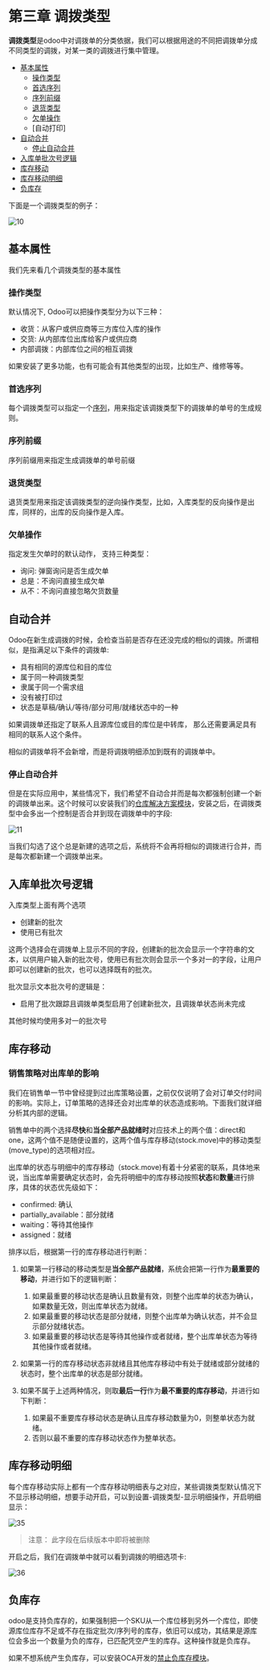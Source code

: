 # 第三章 调拨类型

**调拨类型**是odoo中对调拨单的分类依据，我们可以根据用途的不同把调拨单分成不同类型的调拨，对某一类的调拨进行集中管理。

* [基本属性](#基本属性)
  * [操作类型](#操作类型)
  * [首选序列](#首选序列)
  * [序列前缀](#序列前缀)
  * [退货类型](#退货类型)
  * [欠单操作](#欠单操作)
  * [自动打印]
* [自动合并](#自动合并)
  * [停止自动合并](#停止自动合并)
* [入库单批次号逻辑](#入库单批次号逻辑)
* [库存移动](#库存移动)
* [库存移动明细](#库存移动明细)
* [负库存](#负库存)

下面是一个调拨类型的例子：

![10](./images/10.png)

## 基本属性

我们先来看几个调拨类型的基本属性

### 操作类型

默认情况下, Odoo可以把操作类型分为以下三种：

* 收货：从客户或供应商等三方库位入库的操作
* 交货: 从内部库位出库给客户或供应商
* 内部调拨：内部库位之间的相互调拨

如果安装了更多功能，也有可能会有其他类型的出现，比如生产、维修等等。

### 首选序列

每个调拨类型可以指定一个[序列]()，用来指定该调拨类型下的调拨单的单号的生成规则。

### 序列前缀

序列前缀用来指定生成调拨单的单号前缀

### 退货类型

退货类型用来指定该调拨类型的逆向操作类型，比如，入库类型的反向操作是出库，同样的，出库的反向操作是入库。

### 欠单操作

指定发生欠单时的默认动作， 支持三种类型：

* 询问: 弹窗询问是否生成欠单
* 总是：不询问直接生成欠单
* 从不：不询问直接忽略欠货数量

## 自动合并

Odoo在新生成调拨的时候，会检查当前是否存在还没完成的相似的调拨。所谓相似，是指满足以下条件的调拨单:

* 具有相同的源库位和目的库位
* 属于同一种调拨类型
* 隶属于同一个需求组
* 没有被打印过
* 状态是草稿/确认/等待/部分可用/就绪状态中的一种

如果调拨单还指定了联系人且源库位或目的库位是中转库， 那么还需要满足具有相同的联系人这个条件。

相似的调拨单将不会新增，而是将调拨明细添加到既有的调拨单中。

### 停止自动合并

但是在实际应用中，某些情况下，我们希望不自动合并而是每次都强制创建一个新的调拨单出来。这个时候可以安装我们的[仓库解决方案模块](https://odoohub.com.cn)，安装之后，在调拨类型中会多出一个控制是否合并到现在调拨单中的字段: 

![11](./images/11.png)

当我们勾选了这个总是新建的选项之后，系统将不会再将相似的调拨进行合并，而是每次都新建一个调拨单出来。

## 入库单批次号逻辑

入库类型上面有两个选项

* 创建新的批次
* 使用已有批次

这两个选择会在调拨单上显示不同的字段，创建新的批次会显示一个字符串的文本，以供用户输入新的批次号，使用已有批次则会显示一个多对一的字段，让用户即可以创建新的批次，也可以选择既有的批次。

批次显示文本批次号的逻辑是：

* 启用了批次跟踪且调拨单类型启用了创建新批次，且调拨单状态尚未完成

其他时候均使用多对一的批次号

## 库存移动

### 销售策略对出库单的影响

我们在销售单一节中曾经提到过出库策略设置，之前仅仅说明了会对订单交付时间的影响。实际上，订单策略的选择还会对出库单的状态造成影响。下面我们就详细分析其内部的逻辑。

销售单中的两个选择**尽快**和**当全部产品就绪时**对应技术上的两个值：direct和one，这两个值不是随便设置的，这两个值与库存移动(stock.move)中的移动类型(move_type)的选项相对应。

出库单的状态与明细中的库存移动（stock.move)有着十分紧密的联系，具体地来说，当出库单需要确定状态时，会先将明细中的库存移动按照**状态**和**数量**进行排序，具体的状态优先级如下：

* confirmed: 确认
* partially_available：部分就绪
* waiting：等待其他操作
* assigned：就绪

排序以后，根据第一行的库存移动进行判断：

1. 如果第一行移动的移动类型是**当全部产品就绪**，系统会把第一行作为**最重要的移动**，并进行如下的逻辑判断：

    1. 如果最重要的移动状态是确认且数量有效，则整个出库单的状态为确认，如果数量无效，则出库单状态为就绪。
    2. 如果最重要的移动状态是部分就绪，则整个出库单为确认状态，并不会显示部分就绪状态。
    3. 如果最重要的移动状态是等待其他操作或者就绪，整个出库单状态为等待其他操作或者就绪。

2. 如果第一行的库存移动状态非就绪且其他库存移动中有处于就绪或部分就绪的状态时，整个出库单的状态是部分就绪。

3. 如果不属于上述两种情况，则取**最后一行**作为**最不重要的库存移动**，并进行如下判断：
    1. 如果最不重要库存移动状态是确认且库存移动数量为0，则整单状态为就绪。
    2. 否则以最不重要的库存移动状态作为整单状态。

## 库存移动明细

每个库存移动实际上都有一个库存移动明细表与之对应，某些调拨类型默认情况下不显示移动明细，想要手动开启，可以到设置-调拨类型-显示明细操作，开启明细显示：

![35](./images/35.png)

> 注意： 此字段在后续版本中即将被删除

开启之后，我们在调拨单中就可以看到调拨的明细选项卡:

![36](./images/36.png)

## 负库存

odoo是支持负库存的，如果强制把一个SKU从一个库位移到另外一个库位，即使源库位库存不足或不存在指定批次/序列号的库存，依旧可以成功，其结果是源库位会多出一个数量为负的库存，已匹配凭空产生的库存。这种操作就是负库存。

如果不想系统产生负库存，可以安装OCA开发的[禁止负库存模块](https://apps.odoo.com/apps/modules/13.0/stock_no_negative/)。

